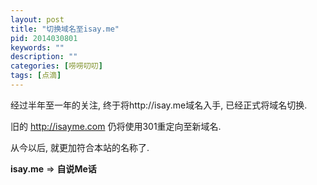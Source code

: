 ```yaml
---
layout: post
title: "切换域名至isay.me"
pid: 2014030801
keywords: ""
description: ""
categories: [唠唠叨叨]
tags: [点滴]
---
```


经过半年至一年的关注, 终于将http://isay.me域名入手, 已经正式将域名切换.

旧的 http://isayme.com 仍将使用301重定向至新域名.

从今以后, 就更加符合本站的名称了.

**isay.me** => **自说Me话**
